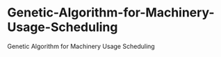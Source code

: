 # Genetic-Algorithm-for-Machinery-Usage-Scheduling
Genetic Algorithm for Machinery Usage Scheduling
